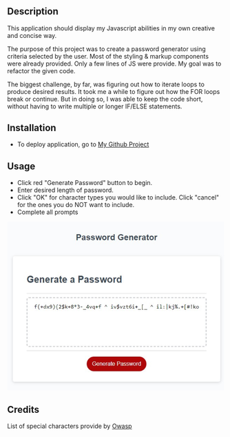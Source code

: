 # <random-password-generator>

## Description

This application should display my Javascript abilities in my own creative and concise way. 

The purpose of this project was to create a password generator using criteria selected by the user. Most of the styling & markup components were already provided. Only a few lines of JS were provide. My goal was to refactor the given code. 

The biggest challenge, by far, was figuring out how to iterate loops to produce desired results. It took me a while to figure out how the FOR loops break or continue. But in doing so, I was able to keep the code short, without having to write multiple or longer IF/ELSE statements. 


## Installation

 * To deploy application, go to [My Github Project](https://wiilki.github.io/random-password-generator/)

## Usage

 * Click red "Generate Password" button to begin.
 * Enter desired length of password.
 * Click "OK" for character types you would like to include. Click "cancel" for the ones you do NOT want to include.
 * Complete all prompts


![Finished Screenshot](assets/screenshot.jpg)

## Credits

List of special characters provide by [Owasp](https://owasp.org/www-community/password-special-characters)